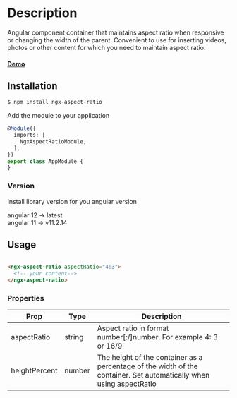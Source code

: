 # Description

Angular component container that maintains aspect ratio when responsive or changing the width of the parent. Convenient
to use for inserting videos, photos or other content for which you need to maintain aspect ratio.

#### [Demo](https://dmitriy-nz.github.io/ngx-aspect-ratio/)

## Installation

```sh
$ npm install ngx-aspect-ratio
```

Add the module to your application

```ts
@Module({
  imports: [
    NgxAspectRatioModule,
  ],
})
export class AppModule {
}
```

### Version
Install  library version for you angular version  

angular 12 -> latest  
angular 11 -> v11.2.14  


## Usage

```html

<ngx-aspect-ratio aspectRatio="4:3">
  <!-- your content-->
</ngx-aspect-ratio>
```

### Properties

| Prop            | Type    | Description                                                                                                          |
|---------------	|--------	|--------------------------------------------------------------------------------------------------------------------	|
| aspectRatio    | string  | Aspect ratio in format number[:/]number. For example 4: 3 or 16/9                                          |
| heightPercent  | number  | The height of the container as a percentage of the width of the container. Set automatically when using aspectRatio  | 
